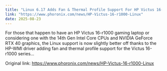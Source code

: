 ```yaml
---
title: "Linux 6.17 Adds Fan & Thermal Profile Support For HP Victus 16-r1000 Gaming Laptops"
link: "https://www.phoronix.com/news/HP-Victus-16-r1000-Linux"
date: 2025-08-23
---
```


For those that happen to have an HP Victus 16-r1000 gaming laptop or considering one with the 14th Gen Intel Core CPUs and NVIDIA GeForce RTX 40 graphics, the Linux support is now slightly better off thanks to the HP-WMI driver adding fan and thermal profile support for the Victus 16-r1000 series...

Original link: https://www.phoronix.com/news/HP-Victus-16-r1000-Linux